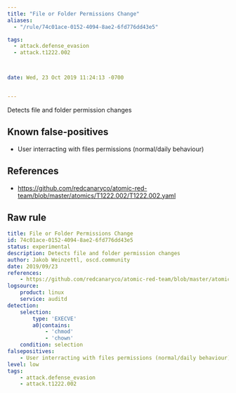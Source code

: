 ```yaml
---
title: "File or Folder Permissions Change"
aliases:
  - "/rule/74c01ace-0152-4094-8ae2-6fd776dd43e5"

tags:
  - attack.defense_evasion
  - attack.t1222.002



date: Wed, 23 Oct 2019 11:24:13 -0700


---
```


Detects file and folder permission changes

<!--more-->


## Known false-positives

* User interracting with files permissions (normal/daily behaviour)



## References

* https://github.com/redcanaryco/atomic-red-team/blob/master/atomics/T1222.002/T1222.002.yaml


## Raw rule
```yaml
title: File or Folder Permissions Change
id: 74c01ace-0152-4094-8ae2-6fd776dd43e5
status: experimental
description: Detects file and folder permission changes
author: Jakob Weinzettl, oscd.community
date: 2019/09/23
references:
    - https://github.com/redcanaryco/atomic-red-team/blob/master/atomics/T1222.002/T1222.002.yaml
logsource:
    product: linux
    service: auditd
detection:
    selection:
        type: 'EXECVE'
        a0|contains:
            - 'chmod'
            - 'chown'
    condition: selection
falsepositives:
    - User interracting with files permissions (normal/daily behaviour)
level: low
tags:
    - attack.defense_evasion
    - attack.t1222.002
```
